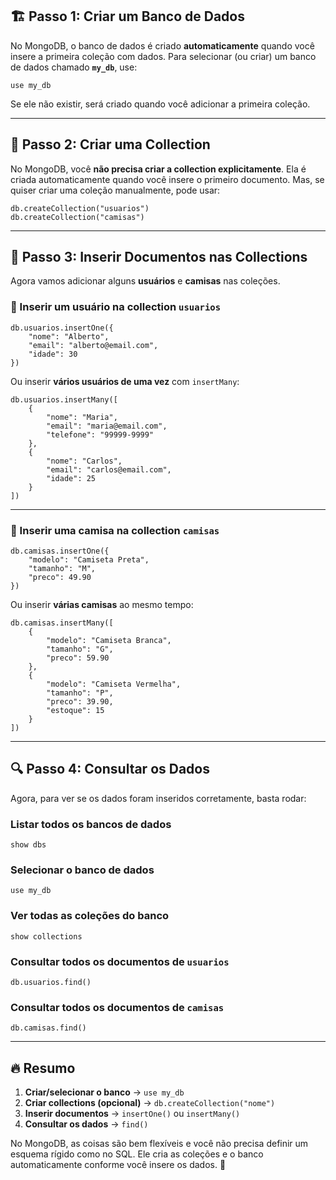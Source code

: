 ## 🏗 Passo 1: Criar um Banco de Dados
No MongoDB, o banco de dados é criado **automaticamente** quando você insere a primeira coleção com dados. Para selecionar (ou criar) um banco de dados chamado **`my_db`**, use:

```shell
use my_db
```
Se ele não existir, será criado quando você adicionar a primeira coleção.

---

## 📁 Passo 2: Criar uma Collection
No MongoDB, você **não precisa criar a collection explicitamente**. Ela é criada automaticamente quando você insere o primeiro documento. Mas, se quiser criar uma coleção manualmente, pode usar:

```shell
db.createCollection("usuarios")
db.createCollection("camisas")
```

---

## 📝 Passo 3: Inserir Documentos nas Collections
Agora vamos adicionar alguns **usuários** e **camisas** nas coleções.

### 🔹 Inserir um usuário na collection `usuarios`
```shell
db.usuarios.insertOne({
    "nome": "Alberto",
    "email": "alberto@email.com",
    "idade": 30
})
```

Ou inserir **vários usuários de uma vez** com `insertMany`:
```shell
db.usuarios.insertMany([
    {
        "nome": "Maria",
        "email": "maria@email.com",
        "telefone": "99999-9999"
    },
    {
        "nome": "Carlos",
        "email": "carlos@email.com",
        "idade": 25
    }
])
```

---

### 🔹 Inserir uma camisa na collection `camisas`
```shell
db.camisas.insertOne({
    "modelo": "Camiseta Preta",
    "tamanho": "M",
    "preco": 49.90
})
```

Ou inserir **várias camisas** ao mesmo tempo:
```shell
db.camisas.insertMany([
    {
        "modelo": "Camiseta Branca",
        "tamanho": "G",
        "preco": 59.90
    },
    {
        "modelo": "Camiseta Vermelha",
        "tamanho": "P",
        "preco": 39.90,
        "estoque": 15
    }
])
```

---

## 🔍 Passo 4: Consultar os Dados
Agora, para ver se os dados foram inseridos corretamente, basta rodar:

### **Listar todos os bancos de dados**
```shell
show dbs
```

### **Selecionar o banco de dados**
```shell
use my_db
```

### **Ver todas as coleções do banco**
```shell
show collections
```

### **Consultar todos os documentos de `usuarios`**
```shell
db.usuarios.find()
```

### **Consultar todos os documentos de `camisas`**
```shell
db.camisas.find()
```

---

## 🔥 Resumo
1. **Criar/selecionar o banco** → `use my_db`
2. **Criar collections (opcional)** → `db.createCollection("nome")`
3. **Inserir documentos** → `insertOne()` ou `insertMany()`
4. **Consultar os dados** → `find()`

No MongoDB, as coisas são bem flexíveis e você não precisa definir um esquema rígido como no SQL. Ele cria as coleções e o banco automaticamente conforme você insere os dados. 🚀
